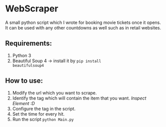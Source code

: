 # WebScraper
A small python script which I wrote for booking movie tickets once it opens. It can be used with any other countdowns as well such as in retail websites.

## Requirements:
1. Python 3
2. Beautiful Soup 4 -> install it by <code>pip install beautifulsoup4</code>

## How to use:

1. Modify the url which you want to scrape.
2. Identify the tag which will contain the item that you want. *Inspect Element :D* 
3. Configure the tag in the script.
4. Set the time for every hit.
5. Run the script <code>python Main.py</code>
